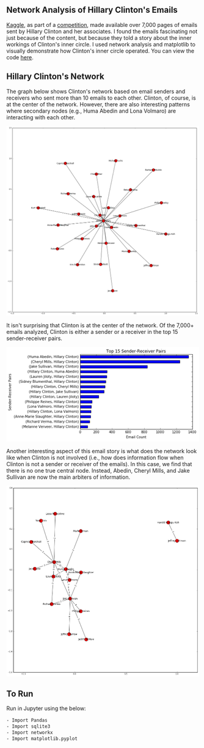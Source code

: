 ## Network Analysis of Hillary Clinton's Emails

[Kaggle](https://www.kaggle.com), as part of a [competition](https://www.kaggle.com/c/hillary-clinton-emails), made available over 7,000 pages of emails sent by Hillary Clinton and her associates. I found the emails fascinating not just because of the content, but because they told a story about the inner workings of Clinton's inner circle. I used network analysis and matplotlib to visually demonstrate how Clinton's inner circle operated. You can view the code [here](https://github.com/skasim/hrc_emails/blob/master/hrc_network_analysis_with_graphs.ipynb).


## Hillary Clinton's Network

The graph below shows Clinton's network based on email senders and receivers who sent more than 10 emails to each other. Clinton, of course, is at the center of the network. However, there are also interesting patterns where secondary nodes (e.g., Huma Abedin and Lona Volmaro) are interacting with each other.

![alt tag](graphs/hrc_network.png)

It isn't surprising that Clinton is at the center of the network. Of the 7,000+ emails analyzed, Clinton is either a sender or a receiver in the top 15 sender-receiver pairs.

![alt tag](graphs/top15.png)

Another interesting aspect of this email story is what does the network look like when Clinton is not involved (i.e., how does information flow when Clinton is not a sender or receiver of the emails). In this case, we find that there is no one true central node. Instead, Abedin, Cheryl Mills, and Jake Sullivan are now the main arbiters of information.

![alt tag](graphs/other_network.png)

## To Run

Run in Jupyter using the below:

```
- Import Pandas
- Import sqlite3
- Import networkx
- Import matplotlib.pyplot
```